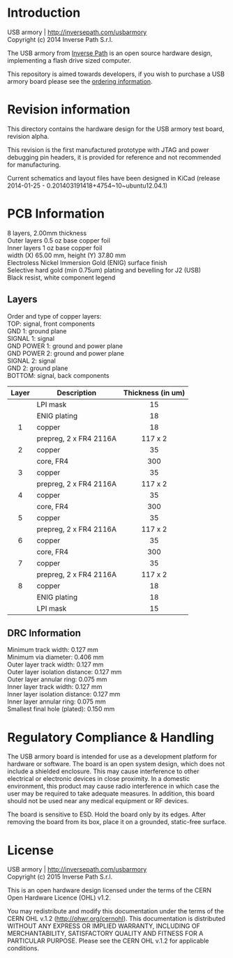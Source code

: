 Introduction
============

USB armory | http://inversepath.com/usbarmory  
Copyright (c) 2014 Inverse Path S.r.l.

The USB armory from [Inverse Path](http://inversepath.com) is an open source
hardware design, implementing a flash drive sized computer.

This repository is aimed towards developers, if you wish to purchase a USB
armory board please see the [ordering information](http://inversepath.com/usbarmory#ordering).

Revision information
====================

This directory contains the hardware design for the USB armory test board,
revision alpha.

This revision is the first manufactured prototype with JTAG and power debugging
pin headers, it is provided for reference and not recommended for
manufacturing.

Current schematics and layout files have been designed in KiCad (release
2014-01-25 - 0.201403191418+4754~10~ubuntu12.04.1)

PCB Information
===============

8 layers, 2.00mm thickness  
Outer layers 0.5 oz base copper foil  
Inner layers   1 oz base copper foil  
width (X) 65.00 mm, height (Y) 37.80 mm  
Electroless Nickel Immersion Gold (ENIG) surface finish  
Selective hard gold (min 0.75um) plating and bevelling for J2 (USB)  
Black resist, white component legend

Layers
------

Order and type of copper layers:  
  TOP:         signal, front components  
  GND 1:       ground plane  
  SIGNAL 1:    signal  
  GND POWER 1: ground and power plane  
  GND POWER 2: ground and power plane  
  SIGNAL 2:    signal  
  GND 2:       ground plane  
  BOTTOM:      signal, back components  

| Layer | Description               |  Thickness (in um)  |
|:-----:|---------------------------|:-------------------:|
|       | LPI mask                  |   15                |
|       | ENIG plating              |   18                |
|   1   | copper                    |   18                |
|       | prepreg, 2 x FR4 2116A    |  117 x 2            |
|   2   | copper                    |   35                |
|       | core, FR4                 |  300                |
|   3   | copper                    |   35                |
|       | prepreg, 2 x FR4 2116A    |  117 x 2            |
|   4   | copper                    |   35                |
|       | core, FR4                 |  300                |
|   5   | copper                    |   35                |
|       | prepreg, 2 x FR4 2116A    |  117 x 2            |
|   6   | copper                    |   35                |
|       | core, FR4                 |  300                |
|   7   | copper                    |   35                |
|       | prepreg, 2 x FR4 2116A    |  117 x 2            |
|   8   | copper                    |   18                |
|       | ENIG plating              |   18                |
|       | LPI mask                  |   15                |

DRC Information
---------------

Minimum track width:            0.127 mm  
Minimum via diameter:           0.406 mm  
Outer layer track width:        0.127 mm  
Outer layer isolation distance: 0.127 mm  
Outer layer annular ring:       0.075 mm  
Inner layer track width:        0.127 mm  
Inner layer isolation distance: 0.127 mm  
Inner layer annular ring:       0.075 mm  
Smallest final hole (plated):   0.150 mm


Regulatory Compliance & Handling
=================================

The USB armory board is intended for use as a development platform for hardware
or software. The board is an open system design, which does not include a
shielded enclosure. This may cause interference to other electrical or
electronic devices in close proximity. In a domestic environment, this product
may cause radio interference in which case the user may be required to take
adequate measures. In addition, this board should not be used near any medical
equipment or RF devices.

The board is sensitive to ESD. Hold the board only by its edges. After removing
the board from its box, place it on a grounded, static-free surface.

License
=======

USB armory | http://inversepath.com/usbarmory  
Copyright (c) 2015 Inverse Path S.r.l.

This is an open hardware design licensed under the terms of the CERN Open
Hardware Licence (OHL) v1.2.

You may redistribute and modify this documentation under the terms of the CERN
OHL v.1.2 (http://ohwr.org/cernohl). This documentation is distributed WITHOUT
ANY EXPRESS OR IMPLIED WARRANTY, INCLUDING OF MERCHANTABILITY, SATISFACTORY
QUALITY AND FITNESS FOR A PARTICULAR PURPOSE. Please see the CERN OHL v.1.2 for
applicable conditions.
